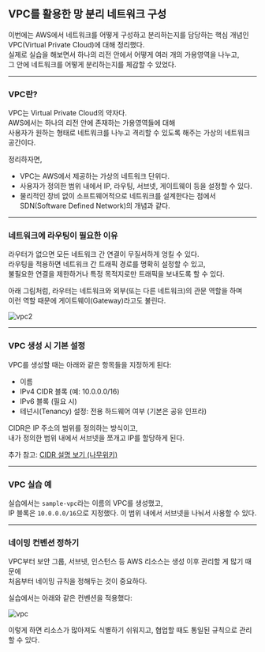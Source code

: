## VPC를 활용한 망 분리 네트워크 구성

이번에는 AWS에서 네트워크를 어떻게 구성하고 분리하는지를 담당하는 핵심 개념인 VPC(Virtual Private Cloud)에 대해 정리했다.  
실제로 실습을 해보면서 하나의 리전 안에서 어떻게 여러 개의 가용영역을 나누고,  
그 안에 네트워크를 어떻게 분리하는지를 체감할 수 있었다.

---

### VPC란?

VPC는 Virtual Private Cloud의 약자다.  
AWS에서는 하나의 리전 안에 존재하는 가용영역들에 대해  
사용자가 원하는 형태로 네트워크를 나누고 격리할 수 있도록 해주는 가상의 네트워크 공간이다.

정리하자면,
- VPC는 AWS에서 제공하는 가상의 네트워크 단위다.
- 사용자가 정의한 범위 내에서 IP, 라우팅, 서브넷, 게이트웨이 등을 설정할 수 있다.
- 물리적인 장비 없이 소프트웨어적으로 네트워크를 설계한다는 점에서 SDN(Software Defined Network)의 개념과 같다.

---

### 네트워크에 라우팅이 필요한 이유

라우터가 없으면 모든 네트워크 간 연결이 무질서하게 엉킬 수 있다.  
라우팅을 적용하면 네트워크 간 트래픽 경로를 명확히 설정할 수 있고,  
불필요한 연결을 제한하거나 특정 목적지로만 트래픽을 보내도록 할 수 있다.

아래 그림처럼, 라우터는 네트워크와 외부(또는 다른 네트워크)의 관문 역할을 하며  
이런 역할 때문에 게이트웨이(Gateway)라고도 불린다.

![vpc2](https://github.com/user-attachments/assets/6fd1bb14-ac2d-403e-bc0f-a1eb2ae8008e)


---

### VPC 생성 시 기본 설정

VPC를 생성할 때는 아래와 같은 항목들을 지정하게 된다:

- 이름
- IPv4 CIDR 블록 (예: 10.0.0.0/16)
- IPv6 블록 (필요 시)
- 테넌시(Tenancy) 설정: 전용 하드웨어 여부 (기본은 공유 인프라)

CIDR은 IP 주소의 범위를 정의하는 방식이고,  
내가 정의한 범위 내에서 서브넷을 쪼개고 IP를 할당하게 된다.

추가 참고: [CIDR 설명 보기 (나무위키)](https://namu.wiki/w/CIDR)

---

### VPC 실습 예

실습에서는 `sample-vpc`라는 이름의 VPC를 생성했고,  
IP 블록은 `10.0.0.0/16`으로 지정했다. 이 범위 내에서 서브넷을 나눠서 사용할 수 있다.

---

### 네이밍 컨벤션 정하기

VPC부터 보안 그룹, 서브넷, 인스턴스 등 AWS 리소스는 생성 이후 관리할 게 많기 때문에  
처음부터 네이밍 규칙을 정해두는 것이 중요하다.

실습에서는 아래와 같은 컨벤션을 적용했다:

![vpc](https://github.com/user-attachments/assets/e20f06bf-3dac-4c6c-bdcc-56ccedbb961d)




이렇게 하면 리소스가 많아져도 식별하기 쉬워지고, 협업할 때도 통일된 규칙으로 관리할 수 있다.
